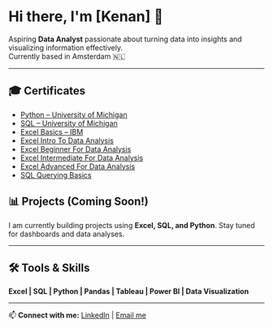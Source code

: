 # Hi there, I'm [Kenan] 👋

Aspiring **Data Analyst** passionate about turning data into insights and visualizing information effectively.  
Currently based in Amsterdam 🇳🇱  

---
## 🎓 Certificates

- [Python – University of Michigan](https://github.com/Kenantkurt/Certificates/blob/4bd68e6a6d7cb49b1cc007b83f04ea45991cd188/pythonmichiganuniversty.png)
- [SQL – University of Michigan](certificates/sqlmichiganuniversty.png)
- [Excel Basics – IBM](certificates/excelbasicsibm.jpeg)
- [Excel Intro To Data Analysis](certificates/excelintro.png)
- [Excel Beginner For Data Analysis](certificates/excelbeginner.png)
- [Excel Intermediate For Data Analysis](certificates/excelintermediate.png)
- [Excel Advanced For Data Analysis](certificates/exceladvanced.png)
- [SQL Querying Basics](certificates/sqlquerybasics.png)



## 📊 Projects (Coming Soon!)
I am currently building projects using **Excel, SQL, and Python**. Stay tuned for dashboards and data analyses.  

---

## 🛠️ Tools & Skills
**Excel | SQL | Python | Pandas | Tableau | Power BI | Data Visualization**

---

📫 **Connect with me:** [LinkedIn](https://www.linkedin.com/in/kenan-tufan-k-263000308/) | [Email me](kenantkurt@gmail.com)
